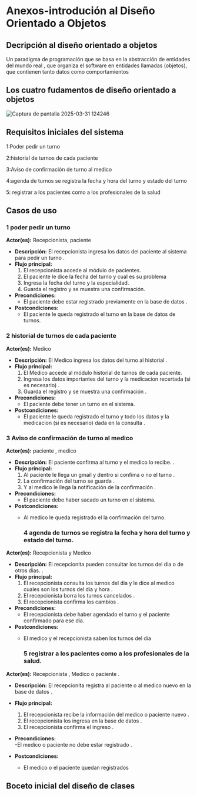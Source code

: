 # Anexos-introdución al Diseño Orientado a Objetos

## Decripción al diseño orientado a objetos
<p>Un paradigma de programación que se basa en la abstracción de entidades del mundo real , que organiza el
software en entidades llamadas (objetos), que contienen tanto datos como comportamientos</p>


## Los cuatro fudamentos de diseño orientado a objetos
![Captura de pantalla 2025-03-31 124246](https://github.com/user-attachments/assets/df2aef0d-7f49-45a5-9bab-18097bf8171e)

## Requisitos iniciales del sistema
<p>1:Poder pedir un turno</p>
<p>2:historial de turnos de cada paciente</p>
<p>3:Aviso de confirmación de turno al medico</p>
<p>4:agenda de turnos se registra la fecha y hora del turno y estado del turno</p>
<p>5: registrar a los pacientes como a los profesionales de la salud</p>

## Casos de uso 

### 1 poder pedir un turno 
 **Actor(es):** Recepcionista, paciente  
- **Descripción:** El recepcionista ingresa los datos del paciente  al sistema para pedir un turno .  
- **Flujo principal:**  
  1. El recepcionista accede al módulo de pacientes.
  2. El paciente le dice la fecha del turno y cual es su problema  
  3. Ingresa la fecha del turno y la especialidad.  
  4. Guarda el registro y se muestra una confirmación.  
- **Precondiciones:**  
  - El paciente  debe estar registrado previamente en la base de datos .  
- **Postcondiciones:**  
  - El paciente le queda registrado el turno  en la base de datos de turnos.  

### 2 historial de turnos de cada paciente 
 **Actor(es):**  Medico  
- **Descripción:** El  Medico ingresa los datos del turno al historial   .  
- **Flujo principal:**  
  1. El Medico accede al módulo historial de turnos de cada paciente.  
  2. Ingresa los datos importantes del turno y la medicacion recertada (si es necesario)  .  
  3. Guarda el registro y se muestra una confirmación .  
- **Precondiciones:**  
  - El paciente  debe tener  un turno en el sistema.  
- **Postcondiciones:**  
  - El paciente le queda registrado el turno y todo  los datos y la medicacion (si es necesario) dada en la consulta .  

### 3 Aviso de confirmación de turno al medico
 **Actor(es):**  paciente , medico
- **Descripción:** El  paciente confirma al turno y el medico lo recibe.   .  
- **Flujo principal:**  
  1. Al paciente le llega un gmail y dentro si confima o no el turno .  
  2. La confirmación del turno se guarda  .  
  3. Y al medico le llega la notificación de la confirmación .  
- **Precondiciones:**  
  - El paciente  debe haber sacado  un turno  en el sistema.  
- **Postcondiciones:**  
  - Al medico  le queda registrado el la confirmación del turno.
  
    ### 4 agenda de turnos se registra la fecha y hora del turno y estado del turno.
 **Actor(es):**  Recepcionista y Medico
- **Descripción:** El  recepcionita  pueden consultar los turnos del dia o de otros dias.   .  
- **Flujo principal:**  
  1. El recepcionista consulta los turnos del dia y le dice al medico cuales son los turnos del dia y hora .  
  2. El recepcionista borra los turnos cancelados  .  
  3. El recepcionista confirma los cambios . 
- **Precondiciones:**  
  - El recepcionista debe haber agendado el turno y el paciente confirmado para ese dia.  
- **Postcondiciones:**  
  - El medico y el recepcionista saben los turnos del dia

    ### 5  registrar a los pacientes como a los profesionales de la salud.
 **Actor(es):**  Recepcionista , Medico o paciente .
- **Descripción:** El  recepcionita  registra al paciente o al medico nuevo en la base de datos   .  
- **Flujo principal:**  
  1. El recepcionista recibe la información del medico o paciente nuevo .  
  2. El recepcionista los ingresa en la base de datos .  
  3. El recepcionista confirma el ingreso .
     
- **Precondiciones:**  
  -El medico o paciente no debe estar registrado .  
- **Postcondiciones:**  
  - El medico o el paciente quedan registrados
## Boceto inicial del diseño de clases
